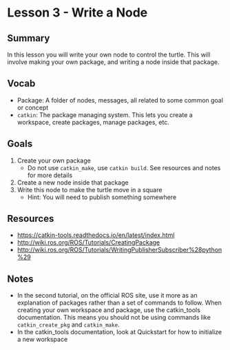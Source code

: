 # Lesson 3 - Write a Node

## Summary
In this lesson you will write your own node to control the turtle. This will involve making your own package,
and writing a node inside that package.

## Vocab
- Package: A folder of nodes, messages, all related to some common goal or concept
- `catkin`: The package managing system. This lets you create a workspace, create packages, manage packages, etc.

## Goals
1. Create your own package
   - Do not use `catkin_make`, use `catkin build`. See resources and notes for more details
2. Create a new node inside that package
3. Write this node to make the turtle move in a square
   - Hint: You will need to publish something somewhere

## Resources
- https://catkin-tools.readthedocs.io/en/latest/index.html
- http://wiki.ros.org/ROS/Tutorials/CreatingPackage
- http://wiki.ros.org/ROS/Tutorials/WritingPublisherSubscriber%28python%29

## Notes
- In the second tutorial, on the official ROS site, use it more as an explanation of packages rather than a
set of commands to follow. When creating your own workspace and package, use the catkin_tools documentation.
This means you should not be using commands like `catkin_create_pkg` and `catkin_make`.
- In the catkin_tools documentation, look at Quickstart for how to initialize a new workspace
